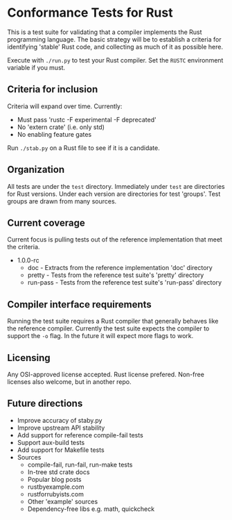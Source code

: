 # Conformance Tests for Rust

This is a test suite for validating that a compiler implements the Rust programming language.
The basic strategy will be to establish a criteria for identifying 'stable' Rust code,
and collecting as much of it as possible here.

Execute with `./run.py` to test your Rust compiler.
Set the `RUSTC` environment variable if you must.

## Criteria for inclusion

Criteria will expand over time.
Currently:

* Must pass 'rustc -F experimental -F deprecated'
* No 'extern crate' (i.e. only std)
* No enabling feature gates

Run `./stab.py` on a Rust file to see if it is a candidate.

## Organization

All tests are under the `test` directory.
Immediately under `test` are directories for Rust versions.
Under each version are directories for test 'groups'.
Test groups are drawn from many sources.

## Current coverage

Current focus is pulling tests out of the reference implementation that
meet the criteria.

- 1.0.0-rc
  - doc - Extracts from the reference implementation 'doc' directory
  - pretty - Tests from the reference test suite's 'pretty' directory
  - run-pass - Tests from the reference test suite's 'run-pass' directory

## Compiler interface requirements

Running the test suite requires a Rust compiler that generally behaves
like the reference compiler.
Currently the test suite expects the compiler to support the `-o` flag.
In the future it will expect more flags to work.

## Licensing

Any OSI-approved license accepted.
Rust license prefered.
Non-free licenses also welcome, but in another repo.

## Future directions

* Improve accuracy of staby.py
* Improve upstream API stability
* Add support for reference compile-fail tests
* Support aux-build tests
* Add support for Makefile tests
* Sources
  * compile-fail, run-fail, run-make tests
  * In-tree std crate docs
  * Popular blog posts
  * rustbyexample.com
  * rustforrubyists.com
  * Other 'example' sources
  * Dependency-free libs e.g. math, quickcheck

